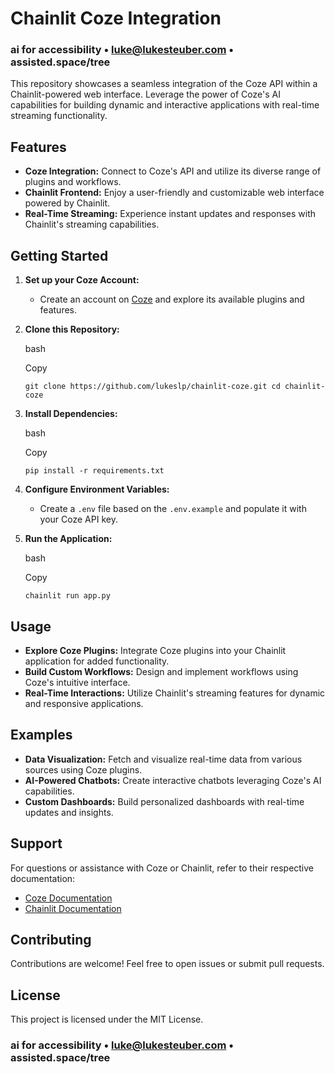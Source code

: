 # Chainlit Coze Integration

### ai for accessibility • luke@lukesteuber.com • assisted.space/tree

This repository showcases a seamless integration of the Coze API within a Chainlit-powered web interface. Leverage the power of Coze's AI capabilities for building dynamic and interactive applications with real-time streaming functionality.

## Features

- **Coze Integration:** Connect to Coze's API and utilize its diverse range of plugins and workflows.
- **Chainlit Frontend:** Enjoy a user-friendly and customizable web interface powered by Chainlit.
- **Real-Time Streaming:** Experience instant updates and responses with Chainlit's streaming capabilities.

## Getting Started

1. **Set up your Coze Account:**
    - Create an account on [Coze](https://coze.com/) and explore its available plugins and features.
2. **Clone this Repository:**
    
    bash
    
    Copy
    
    `git clone https://github.com/lukeslp/chainlit-coze.git
    cd chainlit-coze`
    
3. **Install Dependencies:**
    
    bash
    
    Copy
    
    `pip install -r requirements.txt`
    
4. **Configure Environment Variables:**
    - Create a `.env` file based on the `.env.example` and populate it with your Coze API key.
5. **Run the Application:**
    
    bash
    
    Copy
    
    `chainlit run app.py`
    

## Usage

- **Explore Coze Plugins:** Integrate Coze plugins into your Chainlit application for added functionality.
- **Build Custom Workflows:** Design and implement workflows using Coze's intuitive interface.
- **Real-Time Interactions:** Utilize Chainlit's streaming features for dynamic and responsive applications.

## Examples

- **Data Visualization:** Fetch and visualize real-time data from various sources using Coze plugins.
- **AI-Powered Chatbots:** Create interactive chatbots leveraging Coze's AI capabilities.
- **Custom Dashboards:** Build personalized dashboards with real-time updates and insights.

## Support

For questions or assistance with Coze or Chainlit, refer to their respective documentation:

- [Coze Documentation](https://docs.coze.com/)
- [Chainlit Documentation](https://docs.chainlit.io/)

## Contributing

Contributions are welcome! Feel free to open issues or submit pull requests.

## License

This project is licensed under the MIT License.

### ai for accessibility • luke@lukesteuber.com • assisted.space/tree
